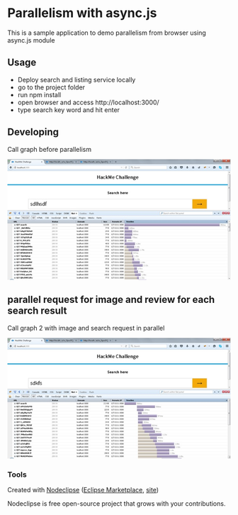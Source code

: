 

# Parallelism with async.js

This is a sample application to demo parallelism from browser using async.js module

## Usage

- Deploy search and listing service locally
- go to the project folder
- run npm install
- open browser and access http://localhost:3000/
- type search key word and hit enter


## Developing

Call graph before parallelism

![Alt text](https://github.com/inventriz/node/blob/master/node-async-req/public/images/mainjs.jpg?raw=true "Call graph before parallelism")

## parallel request for image and review for each search result
Call graph 2 with image and search request in parallel

![Alt text](https://github.com/inventriz/node/blob/master/node-async-req/public/images/main1js.jpg?raw=true "Call graph after parallelism")

### Tools

Created with [Nodeclipse](https://github.com/Nodeclipse/nodeclipse-1)
 ([Eclipse Marketplace](http://marketplace.eclipse.org/content/nodeclipse), [site](http://www.nodeclipse.org))   

Nodeclipse is free open-source project that grows with your contributions.
